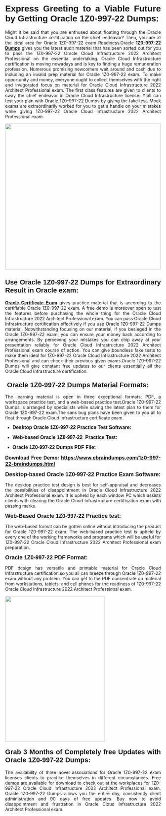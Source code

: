 <h1 dir="ltr" style="text-align: justify;"><span style="font-family:Verdana,Geneva,sans-serif;"><b>Express Greeting to a Viable Future by Getting Oracle 1Z0-997-22 Dumps:</b></span></h1>

<p dir="ltr" style="text-align: justify;">Might it be said that you are enthused about floating through the Oracle Cloud Infrastructure certification on the chief endeavor? Then, you are at the ideal area for Oracle 1Z0-997-22 exam Readiness.Oracle <a href="https://www.ebraindumps.com/1z0-997-22-braindumps.html" target="_self"><strong>1Z0-997-22 Dumps</strong></a> gives you the latest audit material that has been sorted out for you to pass the 1Z0-997-22 Oracle Cloud Infrastructure 2022 Architect Professional on the essential undertaking. Oracle Cloud Infrastructure certification is moving nowadays and is key to finding a huge remuneration profession. Numerous promising newcomers wait around and cash due to including an invalid prep material for Oracle 1Z0-997-22 exam. To make opportunity and money, everyone ought to collect themselves with the right and invigorated focus on material for Oracle Cloud Infrastructure 2022 Architect Professional exam. The first class features are given to clients to sway the chief endeavor in Oracle Cloud Infrastructure license. Y'all can test your plan with Oracle 1Z0-997-22 Dumps by giving the fake test. Mock exams are extraordinarily worked for you to get a handle on your mistakes while giving 1Z0-997-22 Oracle Cloud Infrastructure 2022 Architect Professional exam.</p>

<p dir="ltr" style="text-align: justify;"><a href="https://www.ebraindumps.com/1z0-997-22-braindumps.html" target="_self"><img alt="" src="https://lh3.googleusercontent.com/pw/AMWts8Aj3tb-wF0OMpw147T1Bg9eAAj9fKo6ifFWMDCc6oU3qtU3KEqtRsEM2KRmm3UaDWRNIl4uKsuW21qaZWMz89XK1ad3jQX9oZiQAoJqInwJqRGpkLNoXMJEdtJjmgXii-lFlTr95P8IcS6Zx1e4FG44=w1098-h617-no?authuser=4" style="width: 100%; height: 470px;" /></a></p>

<h2 dir="ltr" style="text-align: justify;"><span style="font-size:22px;"><span style="font-family:Verdana,Geneva,sans-serif;"><strong>Use Oracle 1Z0-997-22 Dumps for Extraordinary Result in Oracle exam:</strong></span></span></h2>

<p dir="ltr" style="text-align: justify;"><a href="https://www.ebraindumps.com/oracle-cloud-dumps.html" target="_self"><strong>Oracle Certificate Exam</strong></a> gives practice material that is according to the certifiable Oracle 1Z0-997-22 exam. A free demo is moreover open to test the features before purchasing the whole thing for the Oracle Cloud Infrastructure 2022 Architect Professional exam. You can pass Oracle Cloud Infrastructure certification effectively if you use Oracle 1Z0-997-22 Dumps material. Notwithstanding focusing on our material, if you besieged in the Oracle 1Z0-997-22 exam, you can ensure your money back according to arrangements. By perceiving your mistakes you can chip away at your presentation reliably for Oracle Cloud Infrastructure 2022 Architect Professional exam course of action. You can give boundless fake tests to make them ideal for 1Z0-997-22 Oracle Cloud Infrastructure 2022 Architect Professional and can check their previous given exams.Oracle 1Z0-997-22 Dumps will give constant free updates to our clients essentially all the Oracle Cloud Infrastructure certification.</p>

<h3 dir="ltr" style="text-align: justify;"><span style="font-size:22px;"><span style="font-family:Verdana,Geneva,sans-serif;"><strong> Oracle 1Z0-997-22 Dumps Material Formats:</strong></span></span></h3>

<p dir="ltr" style="text-align: justify;">The learning material is open in three exceptional formats; PDF, a workspace practice test, and a web-based practice test.Oracle 1Z0-997-22 Dumps is arranged by specialists while saving the latest plan to them for Oracle 1Z0-997-22 exam.The sans bug plans have been given to you all to float through Oracle Cloud Infrastructure certificate exam.</p>

<ul dir="ltr">
	<li style="text-align: justify;"><span style="font-size:16px;"><span style="font-family:Verdana,Geneva,sans-serif;"><b>Desktop Oracle 1Z0-997-22 Practice Test Software: </b></span></span></li>
	<li style="text-align: justify;">
	<p><span style="font-size:16px;"><span style="font-family:Verdana,Geneva,sans-serif;"><b id="docs-internal-guid-44b45a43-7fff-2325-b530-fbb6de77fdb4">Web-based Oracle 1Z0-997-22  Practice Test:</b></span></span></p>
	</li>
	<li role="presentation" style="text-align: justify;"><span style="font-size:16px;"><span style="font-family:Verdana,Geneva,sans-serif;"><b id="docs-internal-guid-44b45a43-7fff-2325-b530-fbb6de77fdb4">Oracle 1Z0-997-22 Dumps PDF File:</b> </span></span></li>
</ul>

<p dir="ltr" style="text-align: justify;"><span style="font-size:16px;"><strong>Download Free Demo: <a href="https://www.ebraindumps.com/1z0-997-22-braindumps.html" target="_self">https://www.ebraindumps.com/1z0-997-22-braindumps.html</a></strong></span></p>

<p dir="ltr" style="text-align: justify;"><span style="font-size:18px;"><span style="font-family:Verdana,Geneva,sans-serif;"><b id="docs-internal-guid-44b45a43-7fff-2325-b530-fbb6de77fdb4">Desktop-based </b><b>Oracle 1Z0-997-22 Practice Exam Software:</b></span></span></p>

<p dir="ltr" style="text-align: justify;">The desktop practice test design is best for self-appraisal and decreases the possibilities of disappointment in Oracle Cloud Infrastructure 2022 Architect Professional exam. It is upheld by each window PC which assists clients with clearing the Oracle Cloud Infrastructure certification exam with passing marks.</p>

<p dir="ltr" style="text-align: justify;"><span style="font-size:18px;"><span style="font-family:Verdana,Geneva,sans-serif;"><b>Web-Based Oracle 1Z0-997-22 Practice test:</b></span></span></p>

<p dir="ltr" style="text-align: justify;">The web-based format can be gotten online without introducing the product for Oracle 1Z0-997-22 exam. The web-based practice test is upheld by every one of the working frameworks and programs which will be useful for 1Z0-997-22 Oracle Cloud Infrastructure 2022 Architect Professional exam preparation.</p>

<p dir="ltr" style="text-align: justify;"><span style="font-size:18px;"><span style="font-family:Verdana,Geneva,sans-serif;"><b>Oracle 1Z0-997-22 PDF Format:</b></span></span></p>

<p dir="ltr" style="text-align: justify;">PDF design has versatile and printable material for Oracle Cloud Infrastructure certification,so you all can breeze through Oracle 1Z0-997-22 exam without any problem. You can get to the PDF concentrate on material from workstations, tablets, and cell phones for the readiness of 1Z0-997-22 Oracle Cloud Infrastructure 2022 Architect Professional exam.</p>

<p dir="ltr" style="text-align: justify;"><a href="https://www.ebraindumps.com/1z0-997-22-braindumps.html" target="_self"><img alt="" src="https://lh3.googleusercontent.com/pw/AMWts8Cm0-aiB9xC_FPL6GMf_gRc8bGJDkUG0gzD_GNwF--xl3UqafByTFN8nh78SU7aGuHZFgFzPFfPw8DPYtpQLPn5Yzy7__RrfyR3tcnJW6pSf-MMu652cZxPK9fQfq2DRLK-vEhbQGsNVpaasFd-xlwx=w1179-h617-no?authuser=4" style="width: 80%; height: 470px;" /></a></p>

<h4 dir="ltr" style="text-align: justify;"><b><span style="font-size:22px;"><span style="font-family:Verdana,Geneva,sans-serif;">Grab 3 Months of Completely free Updates with Oracle 1Z0-997-22 Dumps:</span></span></b></h4>

<p dir="ltr" style="text-align: justify;">The availability of three novel associations for Oracle 1Z0-997-22 exam licenses clients to practice themselves in different circumstances. Free demos are available for download to check out at the workplaces for 1Z0-997-22 Oracle Cloud Infrastructure 2022 Architect Professional exam. Oracle 1Z0-997-22 Dumps allows you the entire day, consistently client administration and 90 days of free updates. Buy now to avoid disappointment and frustration in Oracle Cloud Infrastructure 2022 Architect Professional exam.</p>

<p style="text-align: justify;"> </p>
